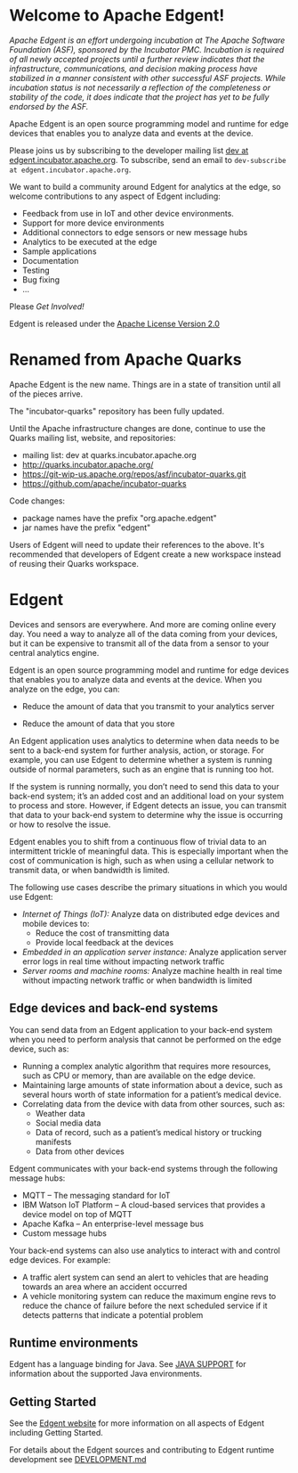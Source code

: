 # Welcome to Apache Edgent!

*Apache Edgent is an effort undergoing incubation at The Apache Software Foundation (ASF), sponsored by the Incubator PMC. Incubation is required of all newly accepted projects until a further review indicates that the infrastructure, communications, and decision making process have stabilized in a manner consistent with other successful ASF projects. While incubation status is not necessarily a reflection of the completeness or stability of the code, it does indicate that the project has yet to be fully endorsed by the ASF.*

Apache Edgent is an open source programming model and runtime for edge devices that enables you to analyze data and events at the device.

Please joins us by subscribing to the developer mailing list
[dev at edgent.incubator.apache.org](http://mail-archives.apache.org/mod_mbox/incubator-edgent-dev/).
To subscribe, send an email to `dev-subscribe at edgent.incubator.apache.org`.

We want to build a community around Edgent for analytics at the edge, so welcome contributions to any aspect of Edgent including:

 * Feedback from use in IoT and other device environments.
 * Support for more device environments
 * Additional connectors to edge sensors or new message hubs
 * Analytics to be executed at the edge
 * Sample applications
 * Documentation
 * Testing
 * Bug fixing
 * ...

Please *Get Involved!*

Edgent is released under the [Apache License Version 2.0](LICENSE)

# Renamed from Apache Quarks
Apache Edgent is the new name. Things are in a state of transition until all
of the pieces arrive.

The "incubator-quarks" repository has been fully updated.

Until the Apache infrastructure changes are done, continue to use
the Quarks mailing list, website, and repositories:
  * mailing list: dev at quarks.incubator.apache.org
  * http://quarks.incubator.apache.org/
  * https://git-wip-us.apache.org/repos/asf/incubator-quarks.git
  * https://github.com/apache/incubator-quarks

Code changes:
  * package names have the prefix "org.apache.edgent"
  * jar names have the prefix "edgent"
  
Users of Edgent will need to update their references to the above.
It's recommended that developers of Edgent create a new workspace instead of
reusing their Quarks workspace.

# Edgent
Devices and sensors are everywhere. And more are coming online every day. You need a way to analyze all of the data coming from your devices, but it can be expensive to transmit all of the data from a sensor to your central analytics engine.

Edgent is an open source programming model and runtime for edge devices that enables you to analyze data and events at the device. When you analyze on the edge, you can:

* Reduce the amount of data that you transmit to your analytics server

* Reduce the amount of data that you store

An Edgent application uses analytics to determine when data needs to be sent to a back-end system for further analysis, action, or storage. For example, you can use Edgent to determine whether a system is running outside of normal parameters, such as an engine that is running too hot.

If the system is running normally, you don’t need to send this data to your back-end system; it’s an added cost and an additional load on your system to process and store. However, if Edgent detects an issue, you can transmit that data to your back-end system to determine why the issue is occurring or how to resolve the issue.   

Edgent enables you to shift from a continuous flow of trivial data to an intermittent trickle of meaningful data. This is especially important when the cost of communication is high, such as when using a cellular network to transmit data, or when bandwidth is limited.

The following use cases describe the primary situations in which you would use Edgent:

* *Internet of Things (IoT):* Analyze data on distributed edge devices and mobile devices to:
  * Reduce the cost of transmitting data
  * Provide local feedback at the devices
* *Embedded in an application server instance:* Analyze application server error logs in real time without impacting network traffic
* *Server rooms and machine rooms:* Analyze machine health in real time without impacting network traffic or when bandwidth is limited

## Edge devices and back-end systems
You can send data from an Edgent application to your back-end system when you need to perform analysis that cannot be performed on the edge device, such as:

* Running a complex analytic algorithm that requires more resources, such as CPU or memory, than are available on the edge device.
* Maintaining large amounts of state information about a device, such as several hours worth of state information for a patient’s
medical device.
* Correlating data from the device with data from other sources, such as:
  * Weather data
  * Social media data
  * Data of record, such as a patient’s medical history or trucking manifests
  * Data from other devices

Edgent communicates with your back-end systems through the following message hubs:

* MQTT – The messaging standard for IoT
* IBM Watson IoT Platform – A cloud-based services that provides a device model on top of MQTT
* Apache Kafka – An enterprise-level message bus
* Custom message hubs

Your back-end systems can also use analytics to interact with and control edge devices. For example:

* A traffic alert system can send an alert to vehicles that are heading towards an area where an accident occurred
* A vehicle monitoring system can reduce the maximum engine revs to reduce the chance of failure before the next scheduled service if it detects patterns that indicate a potential problem

## Runtime environments
Edgent has a language binding for Java. See [JAVA SUPPORT](JAVA_SUPPORT.md) for information about the supported Java environments.

## Getting Started
See the [Edgent website](http://edgent.incubator.apache.org/) for more information on all
aspects of Edgent including Getting Started.

For details about the Edgent sources and contributing to 
Edgent runtime development see [DEVELOPMENT.md](DEVELOPMENT.md)

